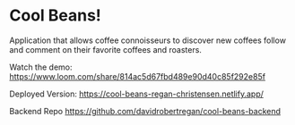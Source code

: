 # Cool Beans! 

Application that allows coffee connoisseurs to discover new coffees  follow and comment on their favorite coffees and roasters. 

Watch the demo: 
https://www.loom.com/share/814ac5d67fbd489e90d40c85f292e85f

Deployed Version: 
https://cool-beans-regan-christensen.netlify.app/

Backend Repo
https://github.com/davidrobertregan/cool-beans-backend

